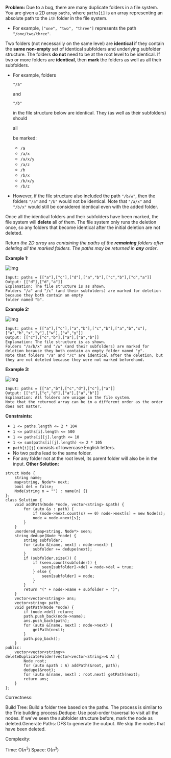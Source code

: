 **Problem:**
Due to a bug, there are many duplicate folders in a file system. You are given a 2D array `paths`, where `paths[i]` is an array representing an absolute path to the `ith` folder in the file system.

- For example, `["one", "two", "three"]` represents the path `"/one/two/three"`.

Two folders (not necessarily on the same level) are **identical** if they contain the **same non-empty** set of identical subfolders and underlying subfolder structure. The folders **do not** need to be at the root level to be identical. If two or more folders are **identical**, then **mark** the folders as well as all their subfolders.

- For example, folders

   

  ```
  "/a"
  ```

   

  and

   

  ```
  "/b"
  ```

   

  in the file structure below are identical. They (as well as their subfolders) should

   

  all

   

  be marked:

  - `/a`
  - `/a/x`
  - `/a/x/y`
  - `/a/z`
  - `/b`
  - `/b/x`
  - `/b/x/y`
  - `/b/z`

- However, if the file structure also included the path `"/b/w"`, then the folders `"/a"` and `"/b"` would not be identical. Note that `"/a/x"` and `"/b/x"` would still be considered identical even with the added folder.

Once all the identical folders and their subfolders have been marked, the file system will **delete** all of them. The file system only runs the deletion once, so any folders that become identical after the initial deletion are not deleted.

Return *the 2D array* `ans` *containing the paths of the **remaining** folders after deleting all the marked folders. The paths may be returned in **any** order*.

 

**Example 1:**

![img](https://assets.leetcode.com/uploads/2021/07/19/lc-dupfolder1.jpg)

```
Input: paths = [["a"],["c"],["d"],["a","b"],["c","b"],["d","a"]]
Output: [["d"],["d","a"]]
Explanation: The file structure is as shown.
Folders "/a" and "/c" (and their subfolders) are marked for deletion because they both contain an empty
folder named "b".
```

**Example 2:**

![img](https://assets.leetcode.com/uploads/2021/07/19/lc-dupfolder2.jpg)

```
Input: paths = [["a"],["c"],["a","b"],["c","b"],["a","b","x"],["a","b","x","y"],["w"],["w","y"]]
Output: [["c"],["c","b"],["a"],["a","b"]]
Explanation: The file structure is as shown. 
Folders "/a/b/x" and "/w" (and their subfolders) are marked for deletion because they both contain an empty folder named "y".
Note that folders "/a" and "/c" are identical after the deletion, but they are not deleted because they were not marked beforehand.
```

**Example 3:**

![img](https://assets.leetcode.com/uploads/2021/07/19/lc-dupfolder3.jpg)

```
Input: paths = [["a","b"],["c","d"],["c"],["a"]]
Output: [["c"],["c","d"],["a"],["a","b"]]
Explanation: All folders are unique in the file system.
Note that the returned array can be in a different order as the order does not matter.
```

 

**Constraints:**

- `1 <= paths.length <= 2 * 104`
- `1 <= paths[i].length <= 500`
- `1 <= paths[i][j].length <= 10`
- `1 <= sum(paths[i][j].length) <= 2 * 105`
- `path[i][j]` consists of lowercase English letters.
- No two paths lead to the same folder.
- For any folder not at the root level, its parent folder will also be in the input.
**Other Solution:**
```
struct Node {
    string name;
    map<string, Node*> next; 
    bool del = false;
    Node(string n = "") : name(n) {}
};
class Solution {
    void addPath(Node *node, vector<string> &path) {
        for (auto &s : path) {
            if (node->next.count(s) == 0) node->next[s] = new Node(s);
            node = node->next[s];
        }
    }
    unordered_map<string, Node*> seen; 
    string dedupe(Node *node) {
        string subfolder;
        for (auto &[name, next] : node->next) {
            subfolder += dedupe(next);
        }
        if (subfolder.size()) { 
            if (seen.count(subfolder)) {
                seen[subfolder]->del = node->del = true;
            } else {
                seen[subfolder] = node;
            }
        }
        return "(" + node->name + subfolder + ")";
    }
    vector<vector<string>> ans;
    vector<string> path;
    void getPath(Node *node) {
        if (node->del) return; 
        path.push_back(node->name);
        ans.push_back(path);
        for (auto &[name, next] : node->next) {
            getPath(next);
        }
        path.pop_back();
    }
public:
    vector<vector<string>> deleteDuplicateFolder(vector<vector<string>>& A) {
        Node root;
        for (auto &path : A) addPath(&root, path);
        dedupe(&root);
        for (auto &[name, next] : root.next) getPath(next);
        return ans;
    }
};
```
Correctness:


Build Tree: Build a folder tree based on the paths. The process is similar to the Trie building process.Dedupe: Use post-order traversal to visit all the nodes. If we've seen the subfolder structure before, mark the node as deleted.Generate Paths: DFS to generate the output. We skip the nodes that have been deleted.

Complexity:

Time: O($n^3$)
Space: O($n^3$)